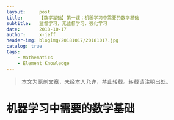 ```yaml
---
layout:     post
title:      【数学基础】第一课：机器学习中需要的数学基础
subtitle:   监督学习，无监督学习，强化学习
date:       2018-10-17
author:     x-jeff
header-img: blogimg/20181017/20181017.jpg
catalog: true
tags:
    - Mathematics
    - Element Knowledge
---  
```

>本文为原创文章，未经本人允许，禁止转载。转载请注明出处。

# 机器学习中需要的数学基础
